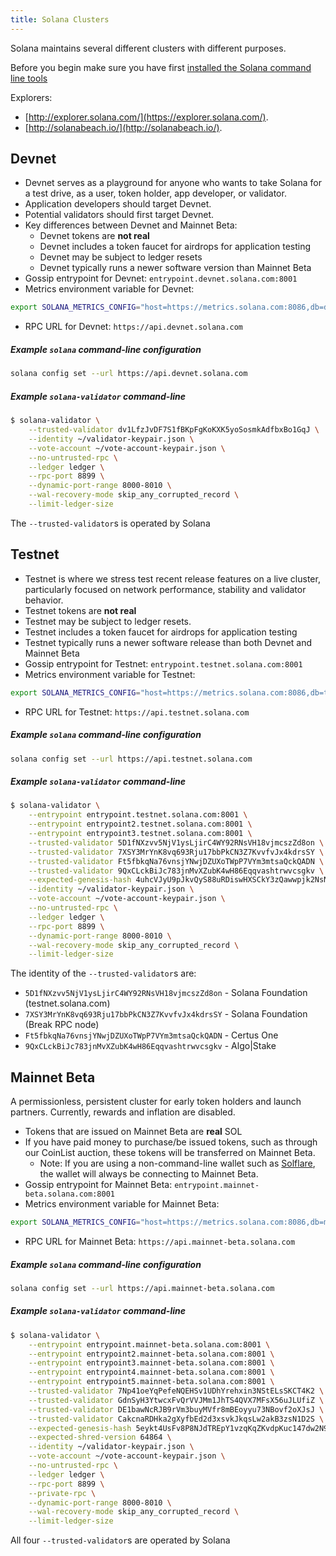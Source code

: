 ```yaml
---
title: Solana Clusters
---
```


Solana maintains several different clusters with different purposes.

Before you begin make sure you have first
[installed the Solana command line tools](cli/install-solana-cli-tools.md)

Explorers:

- [http://explorer.solana.com/](https://explorer.solana.com/).
- [http://solanabeach.io/](http://solanabeach.io/).

## Devnet

- Devnet serves as a playground for anyone who wants to take Solana for a
  test drive, as a user, token holder, app developer, or validator.
- Application developers should target Devnet.
- Potential validators should first target Devnet.
- Key differences between Devnet and Mainnet Beta:
  - Devnet tokens are **not real**
  - Devnet includes a token faucet for airdrops for application testing
  - Devnet may be subject to ledger resets
  - Devnet typically runs a newer software version than Mainnet Beta
- Gossip entrypoint for Devnet: `entrypoint.devnet.solana.com:8001`
- Metrics environment variable for Devnet:

```bash
export SOLANA_METRICS_CONFIG="host=https://metrics.solana.com:8086,db=devnet,u=scratch_writer,p=topsecret"
```

- RPC URL for Devnet: `https://api.devnet.solana.com`

##### Example `solana` command-line configuration

```bash
solana config set --url https://api.devnet.solana.com
```

##### Example `solana-validator` command-line

```bash
$ solana-validator \
    --trusted-validator dv1LfzJvDF7S1fBKpFgKoKXK5yoSosmkAdfbxBo1GqJ \
    --identity ~/validator-keypair.json \
    --vote-account ~/vote-account-keypair.json \
    --no-untrusted-rpc \
    --ledger ledger \
    --rpc-port 8899 \
    --dynamic-port-range 8000-8010 \
    --wal-recovery-mode skip_any_corrupted_record \
    --limit-ledger-size
```

The `--trusted-validator`s is operated by Solana

## Testnet

- Testnet is where we stress test recent release features on a live
  cluster, particularly focused on network performance, stability and validator
  behavior.
- Testnet tokens are **not real**
- Testnet may be subject to ledger resets.
- Testnet includes a token faucet for airdrops for application testing
- Testnet typically runs a newer software release than both Devnet and
  Mainnet Beta
- Gossip entrypoint for Testnet: `entrypoint.testnet.solana.com:8001`
- Metrics environment variable for Testnet:

```bash
export SOLANA_METRICS_CONFIG="host=https://metrics.solana.com:8086,db=tds,u=testnet_write,p=c4fa841aa918bf8274e3e2a44d77568d9861b3ea"
```

- RPC URL for Testnet: `https://api.testnet.solana.com`

##### Example `solana` command-line configuration

```bash
solana config set --url https://api.testnet.solana.com
```

##### Example `solana-validator` command-line

[comment]: # (UPDATE ci/live-cluster-sanity.sh TOO!!)

```bash
$ solana-validator \
    --entrypoint entrypoint.testnet.solana.com:8001 \
    --entrypoint entrypoint2.testnet.solana.com:8001 \
    --entrypoint entrypoint3.testnet.solana.com:8001 \
    --trusted-validator 5D1fNXzvv5NjV1ysLjirC4WY92RNsVH18vjmcszZd8on \
    --trusted-validator 7XSY3MrYnK8vq693Rju17bbPkCN3Z7KvvfvJx4kdrsSY \
    --trusted-validator Ft5fbkqNa76vnsjYNwjDZUXoTWpP7VYm3mtsaQckQADN \
    --trusted-validator 9QxCLckBiJc783jnMvXZubK4wH86Eqqvashtrwvcsgkv \
    --expected-genesis-hash 4uhcVJyU9pJkvQyS88uRDiswHXSCkY3zQawwpjk2NsNY \
    --identity ~/validator-keypair.json \
    --vote-account ~/vote-account-keypair.json \
    --no-untrusted-rpc \
    --ledger ledger \
    --rpc-port 8899 \
    --dynamic-port-range 8000-8010 \
    --wal-recovery-mode skip_any_corrupted_record \
    --limit-ledger-size
```

The identity of the `--trusted-validator`s are:

- `5D1fNXzvv5NjV1ysLjirC4WY92RNsVH18vjmcszZd8on` - Solana Foundation (testnet.solana.com)
- `7XSY3MrYnK8vq693Rju17bbPkCN3Z7KvvfvJx4kdrsSY` - Solana Foundation (Break RPC node)
- `Ft5fbkqNa76vnsjYNwjDZUXoTWpP7VYm3mtsaQckQADN` - Certus One
- `9QxCLckBiJc783jnMvXZubK4wH86Eqqvashtrwvcsgkv` - Algo|Stake

## Mainnet Beta

A permissionless, persistent cluster for early token holders and launch partners.
Currently, rewards and inflation are disabled.

- Tokens that are issued on Mainnet Beta are **real** SOL
- If you have paid money to purchase/be issued tokens, such as through our
  CoinList auction, these tokens will be transferred on Mainnet Beta.
  - Note: If you are using a non-command-line wallet such as
    [Solflare](wallet-guide/solflare.md),
    the wallet will always be connecting to Mainnet Beta.
- Gossip entrypoint for Mainnet Beta: `entrypoint.mainnet-beta.solana.com:8001`
- Metrics environment variable for Mainnet Beta:

```bash
export SOLANA_METRICS_CONFIG="host=https://metrics.solana.com:8086,db=mainnet-beta,u=mainnet-beta_write,p=password"
```

- RPC URL for Mainnet Beta: `https://api.mainnet-beta.solana.com`

##### Example `solana` command-line configuration

```bash
solana config set --url https://api.mainnet-beta.solana.com
```

##### Example `solana-validator` command-line

[comment]: # (UPDATE ci/live-cluster-sanity.sh TOO!!)

```bash
$ solana-validator \
    --entrypoint entrypoint.mainnet-beta.solana.com:8001 \
    --entrypoint entrypoint2.mainnet-beta.solana.com:8001 \
    --entrypoint entrypoint3.mainnet-beta.solana.com:8001 \
    --entrypoint entrypoint4.mainnet-beta.solana.com:8001 \
    --entrypoint entrypoint5.mainnet-beta.solana.com:8001 \
    --trusted-validator 7Np41oeYqPefeNQEHSv1UDhYrehxin3NStELsSKCT4K2 \
    --trusted-validator GdnSyH3YtwcxFvQrVVJMm1JhTS4QVX7MFsX56uJLUfiZ \
    --trusted-validator DE1bawNcRJB9rVm3buyMVfr8mBEoyyu73NBovf2oXJsJ \
    --trusted-validator CakcnaRDHka2gXyfbEd2d3xsvkJkqsLw2akB3zsN1D2S \
    --expected-genesis-hash 5eykt4UsFv8P8NJdTREpY1vzqKqZKvdpKuc147dw2N9d \
    --expected-shred-version 64864 \
    --identity ~/validator-keypair.json \
    --vote-account ~/vote-account-keypair.json \
    --no-untrusted-rpc \
    --ledger ledger \
    --rpc-port 8899 \
    --private-rpc \
    --dynamic-port-range 8000-8010 \
    --wal-recovery-mode skip_any_corrupted_record \
    --limit-ledger-size
```

All four `--trusted-validator`s are operated by Solana
